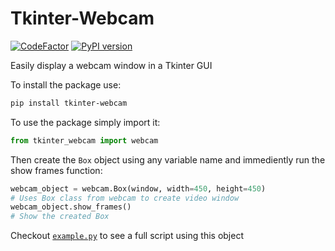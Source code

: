 # Tkinter-Webcam

[![CodeFactor](https://www.codefactor.io/repository/github/matthewkayne/tkinter-webcam/badge)](https://www.codefactor.io/repository/github/matthewkayne/tkinter-webcam) [![PyPI version](https://badge.fury.io/py/tkinter-webcam.svg)](https://badge.fury.io/py/tkinter-webcam)

Easily display a webcam window in a Tkinter GUI

To install the package use:

```bash
pip install tkinter-webcam
```

To use the package simply import it:

```python
from tkinter_webcam import webcam
```

Then create the `Box` object using any variable name and immediently run the show frames function:

```python
webcam_object = webcam.Box(window, width=450, height=450)
# Uses Box class from webcam to create video window
webcam_object.show_frames()
# Show the created Box
```

Checkout [`example.py`](https://github.com/matthewkayne/Tkinter-Webcam/blob/master/example.py) to see a full script using this object
